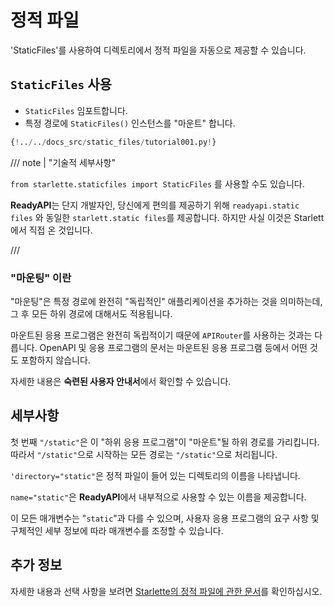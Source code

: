# 정적 파일

'StaticFiles'를 사용하여 디렉토리에서 정적 파일을 자동으로 제공할 수 있습니다.

## `StaticFiles` 사용

- `StaticFiles` 임포트합니다.
- 특정 경로에 `StaticFiles()` 인스턴스를 "마운트" 합니다.

```Python hl_lines="2  6"
{!../../docs_src/static_files/tutorial001.py!}
```

/// note | "기술적 세부사항"

`from starlette.staticfiles import StaticFiles` 를 사용할 수도 있습니다.

**ReadyAPI**는 단지 개발자인, 당신에게 편의를 제공하기 위해 `readyapi.static files` 와 동일한 `starlett.static files`를 제공합니다. 하지만 사실 이것은 Starlett에서 직접 온 것입니다.

///

### "마운팅" 이란

"마운팅"은 특정 경로에 완전히 "독립적인" 애플리케이션을 추가하는 것을 의미하는데, 그 후 모든 하위 경로에 대해서도 적용됩니다.

마운트된 응용 프로그램은 완전히 독립적이기 때문에 `APIRouter`를 사용하는 것과는 다릅니다. OpenAPI 및 응용 프로그램의 문서는 마운트된 응용 프로그램 등에서 어떤 것도 포함하지 않습니다.

자세한 내용은 **숙련된 사용자 안내서**에서 확인할 수 있습니다.

## 세부사항

첫 번째 `"/static"`은 이 "하위 응용 프로그램"이 "마운트"될 하위 경로를 가리킵니다. 따라서 `"/static"`으로 시작하는 모든 경로는 `"/static"`으로 처리됩니다.

`'directory="static"`은 정적 파일이 들어 있는 디렉토리의 이름을 나타냅니다.

`name="static"`은 **ReadyAPI**에서 내부적으로 사용할 수 있는 이름을 제공합니다.

이 모든 매개변수는 "`static`"과 다를 수 있으며, 사용자 응용 프로그램의 요구 사항 및 구체적인 세부 정보에 따라 매개변수를 조정할 수 있습니다.

## 추가 정보

자세한 내용과 선택 사항을 보려면 <a href="https://www.starlette.io/staticfiles/" class="external-link" target="_blank">Starlette의 정적 파일에 관한 문서</a>를 확인하십시오.
